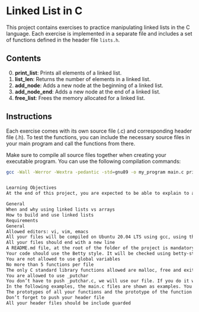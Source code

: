 # Linked List in C

This project contains exercises to practice manipulating linked lists in the C language. Each exercise is implemented in a separate file and includes a set of functions defined in the header file `lists.h`.

## Contents

0. **print_list**: Prints all elements of a linked list.
1. **list_len**: Returns the number of elements in a linked list.
2. **add_node**: Adds a new node at the beginning of a linked list.
3. **add_node_end**: Adds a new node at the end of a linked list.
4. **free_list**: Frees the memory allocated for a linked list.

## Instructions

Each exercise comes with its own source file (.c) and corresponding header file (.h). To test the functions, you can include the necessary source files in your main program and call the functions from there.

Make sure to compile all source files together when creating your executable program. You can use the following compilation commands:

```bash
gcc -Wall -Werror -Wextra -pedantic -std=gnu89 -o my_program main.c print_list.c list_len.c add_node.c add_node_end.c free_list.c


Learning Objectives
At the end of this project, you are expected to be able to explain to anyone, without the help of Google:

General
When and why using linked lists vs arrays
How to build and use linked lists
Requirements
General
Allowed editors: vi, vim, emacs
All your files will be compiled on Ubuntu 20.04 LTS using gcc, using the options -Wall -Werror -Wextra -pedantic -std=gnu89
All your files should end with a new line
A README.md file, at the root of the folder of the project is mandatory
Your code should use the Betty style. It will be checked using betty-style.pl and betty-doc.pl
You are not allowed to use global variables
No more than 5 functions per file
The only C standard library functions allowed are malloc, free and exit. Any use of functions like printf, puts, calloc, realloc etc… is forbidden
You are allowed to use _putchar
You don’t have to push _putchar.c, we will use our file. If you do it won’t be taken into account
In the following examples, the main.c files are shown as examples. You can use them to test your functions, but you don’t have to push them to your repo (if you do we won’t take them into account). We will use our own main.c files at compilation. Our main.c files might be different from the one shown in the examples
The prototypes of all your functions and the prototype of the function _putchar should be included in your header file called lists.h
Don’t forget to push your header file
All your header files should be include guarded